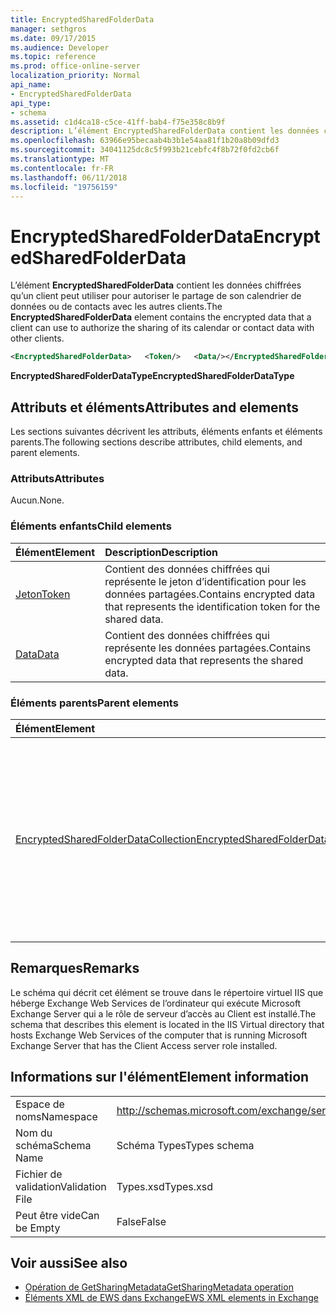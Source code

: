 ```yaml
---
title: EncryptedSharedFolderData
manager: sethgros
ms.date: 09/17/2015
ms.audience: Developer
ms.topic: reference
ms.prod: office-online-server
localization_priority: Normal
api_name:
- EncryptedSharedFolderData
api_type:
- schema
ms.assetid: c1d4ca18-c5ce-41ff-bab4-f75e358c8b9f
description: L’élément EncryptedSharedFolderData contient les données chiffrées qu’un client peut utiliser pour autoriser le partage de son calendrier de données ou de contacts avec les autres clients.
ms.openlocfilehash: 63966e95becaab4b3b1e54aa81f1b20a8b09dfd3
ms.sourcegitcommit: 34041125dc8c5f993b21cebfc4f8b72f0fd2cb6f
ms.translationtype: MT
ms.contentlocale: fr-FR
ms.lasthandoff: 06/11/2018
ms.locfileid: "19756159"
---
```

# <a name="encryptedsharedfolderdata"></a><span data-ttu-id="c243b-103">EncryptedSharedFolderData</span><span class="sxs-lookup"><span data-stu-id="c243b-103">EncryptedSharedFolderData</span></span>

<span data-ttu-id="c243b-104">L’élément **EncryptedSharedFolderData** contient les données chiffrées qu’un client peut utiliser pour autoriser le partage de son calendrier de données ou de contacts avec les autres clients.</span><span class="sxs-lookup"><span data-stu-id="c243b-104">The **EncryptedSharedFolderData** element contains the encrypted data that a client can use to authorize the sharing of its calendar or contact data with other clients.</span></span> 
  
```xml
<EncryptedSharedFolderData>   <Token/>   <Data/></EncryptedSharedFolderData>
```

 <span data-ttu-id="c243b-105">**EncryptedSharedFolderDataType**</span><span class="sxs-lookup"><span data-stu-id="c243b-105">**EncryptedSharedFolderDataType**</span></span>
## <a name="attributes-and-elements"></a><span data-ttu-id="c243b-106">Attributs et éléments</span><span class="sxs-lookup"><span data-stu-id="c243b-106">Attributes and elements</span></span>

<span data-ttu-id="c243b-107">Les sections suivantes décrivent les attributs, éléments enfants et éléments parents.</span><span class="sxs-lookup"><span data-stu-id="c243b-107">The following sections describe attributes, child elements, and parent elements.</span></span>
  
### <a name="attributes"></a><span data-ttu-id="c243b-108">Attributs</span><span class="sxs-lookup"><span data-stu-id="c243b-108">Attributes</span></span>

<span data-ttu-id="c243b-109">Aucun.</span><span class="sxs-lookup"><span data-stu-id="c243b-109">None.</span></span>
  
### <a name="child-elements"></a><span data-ttu-id="c243b-110">Éléments enfants</span><span class="sxs-lookup"><span data-stu-id="c243b-110">Child elements</span></span>

|<span data-ttu-id="c243b-111">**Élément**</span><span class="sxs-lookup"><span data-stu-id="c243b-111">**Element**</span></span>|<span data-ttu-id="c243b-112">**Description**</span><span class="sxs-lookup"><span data-stu-id="c243b-112">**Description**</span></span>|
|:-----|:-----|
|[<span data-ttu-id="c243b-113">Jeton</span><span class="sxs-lookup"><span data-stu-id="c243b-113">Token</span></span>](token.md) <br/> |<span data-ttu-id="c243b-114">Contient des données chiffrées qui représente le jeton d’identification pour les données partagées.</span><span class="sxs-lookup"><span data-stu-id="c243b-114">Contains encrypted data that represents the identification token for the shared data.</span></span>  <br/> |
|[<span data-ttu-id="c243b-115">Data</span><span class="sxs-lookup"><span data-stu-id="c243b-115">Data</span></span>](data.md) <br/> |<span data-ttu-id="c243b-116">Contient des données chiffrées qui représente les données partagées.</span><span class="sxs-lookup"><span data-stu-id="c243b-116">Contains encrypted data that represents the shared data.</span></span>  <br/> |
   
### <a name="parent-elements"></a><span data-ttu-id="c243b-117">Éléments parents</span><span class="sxs-lookup"><span data-stu-id="c243b-117">Parent elements</span></span>

|<span data-ttu-id="c243b-118">**Élément**</span><span class="sxs-lookup"><span data-stu-id="c243b-118">**Element**</span></span>|<span data-ttu-id="c243b-119">**Description**</span><span class="sxs-lookup"><span data-stu-id="c243b-119">**Description**</span></span>|
|:-----|:-----|
|[<span data-ttu-id="c243b-120">EncryptedSharedFolderDataCollection</span><span class="sxs-lookup"><span data-stu-id="c243b-120">EncryptedSharedFolderDataCollection</span></span>](encryptedsharedfolderdatacollection.md) <br/> |<span data-ttu-id="c243b-121">Représente une collection de structures de données qu’un client peut utiliser pour autoriser le partage de son calendrier de données ou de contacts avec les autres clients.</span><span class="sxs-lookup"><span data-stu-id="c243b-121">Represents a collection of data structures that a client can use to authorize the sharing of its calendar or contact data with other clients.</span></span>  <br/> |
   
## <a name="remarks"></a><span data-ttu-id="c243b-122">Remarques</span><span class="sxs-lookup"><span data-stu-id="c243b-122">Remarks</span></span>

<span data-ttu-id="c243b-123">Le schéma qui décrit cet élément se trouve dans le répertoire virtuel IIS que héberge Exchange Web Services de l’ordinateur qui exécute Microsoft Exchange Server qui a le rôle de serveur d’accès au Client est installé.</span><span class="sxs-lookup"><span data-stu-id="c243b-123">The schema that describes this element is located in the IIS Virtual directory that hosts Exchange Web Services of the computer that is running Microsoft Exchange Server that has the Client Access server role installed.</span></span>
  
## <a name="element-information"></a><span data-ttu-id="c243b-124">Informations sur l'élément</span><span class="sxs-lookup"><span data-stu-id="c243b-124">Element information</span></span>

|||
|:-----|:-----|
|<span data-ttu-id="c243b-125">Espace de noms</span><span class="sxs-lookup"><span data-stu-id="c243b-125">Namespace</span></span>  <br/> |http://schemas.microsoft.com/exchange/services/2006/types  <br/> |
|<span data-ttu-id="c243b-126">Nom du schéma</span><span class="sxs-lookup"><span data-stu-id="c243b-126">Schema Name</span></span>  <br/> |<span data-ttu-id="c243b-127">Schéma Types</span><span class="sxs-lookup"><span data-stu-id="c243b-127">Types schema</span></span>  <br/> |
|<span data-ttu-id="c243b-128">Fichier de validation</span><span class="sxs-lookup"><span data-stu-id="c243b-128">Validation File</span></span>  <br/> |<span data-ttu-id="c243b-129">Types.xsd</span><span class="sxs-lookup"><span data-stu-id="c243b-129">Types.xsd</span></span>  <br/> |
|<span data-ttu-id="c243b-130">Peut être vide</span><span class="sxs-lookup"><span data-stu-id="c243b-130">Can be Empty</span></span>  <br/> |<span data-ttu-id="c243b-131">False</span><span class="sxs-lookup"><span data-stu-id="c243b-131">False</span></span>  <br/> |
   
## <a name="see-also"></a><span data-ttu-id="c243b-132">Voir aussi</span><span class="sxs-lookup"><span data-stu-id="c243b-132">See also</span></span>

- [<span data-ttu-id="c243b-133">Opération de GetSharingMetadata</span><span class="sxs-lookup"><span data-stu-id="c243b-133">GetSharingMetadata operation</span></span>](getsharingmetadata-operation.md)
- [<span data-ttu-id="c243b-134">Éléments XML de EWS dans Exchange</span><span class="sxs-lookup"><span data-stu-id="c243b-134">EWS XML elements in Exchange</span></span>](ews-xml-elements-in-exchange.md)


